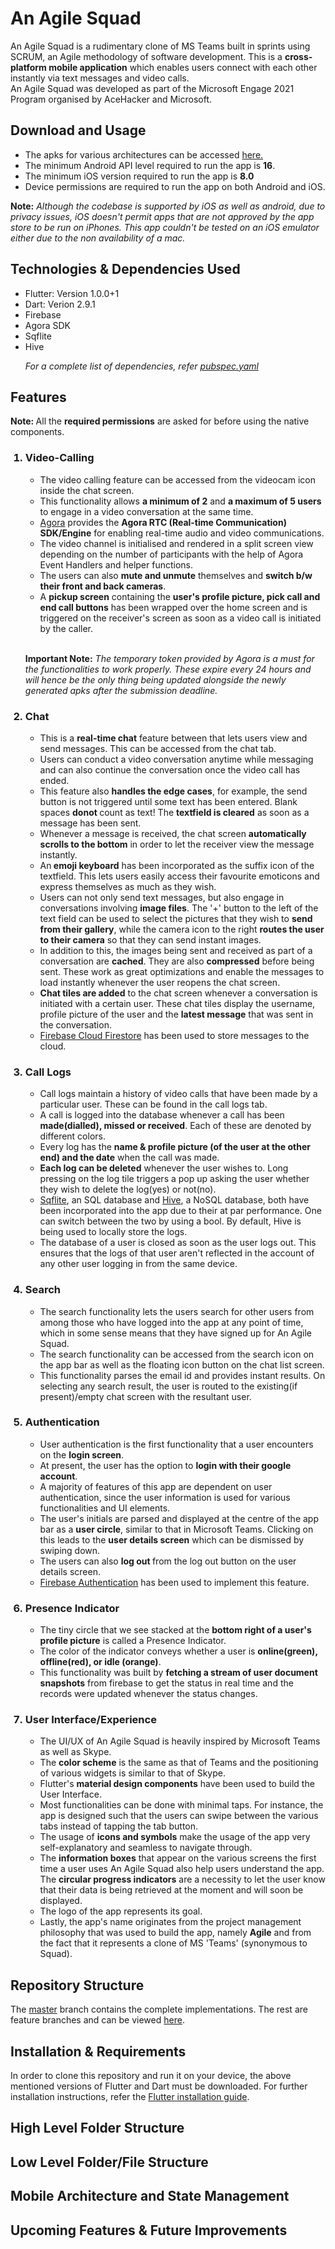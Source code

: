 # An Agile Squad

An Agile Squad is a rudimentary clone of MS Teams built in sprints using SCRUM, an Agile methodology of software development. This is a <b>cross-platform mobile application</b> which enables users connect with each other instantly via text messages and video calls. 
<br>
An Agile Squad was developed as part of the Microsoft Engage 2021 Program organised by AceHacker and Microsoft. <br>

## Download and Usage

<ul>  
  <li>The apks for various architectures can be accessed <a class=download_link
               href="https://sonalika2001.github.io/An-Agile-Squad-Website/"
               download>here.</a> </li> 
  <li>The minimum Android API level required to run the app is <b>16</b>.</li>
  <li>The minimum iOS version required to run the app is <b>8.0</b></li>
  <li>Device permissions are required to run the app on both Android and iOS.</li>
</ul>
  
<b>Note:</b><i> Although the codebase is supported by iOS as well as android, due to privacy issues, iOS doesn't permit apps that are not approved by the app store to be run on iPhones. This app couldn't be tested on an iOS emulator either due to the non availability of a mac.</i>
  
## Technologies & Dependencies Used

<ul>
  <li>Flutter: Version 1.0.0+1 </li>
  <li>Dart: Verion 2.9.1 </li>
  <li>Firebase</li>
  <li>Agora SDK</li>
  <li>Sqflite</li>
  <li>Hive</li>
  
  <i>For a complete list of dependencies, refer [pubspec.yaml](https://github.com/sonalika2001/An-Agile-Squad/blob/master/pubspec.yaml)</i>
   
</ul>

## Features 
<b> Note: </b> All the <b>required permissions</b> are asked for before using the native components. <br>
<ol>
  <h3><li> Video-Calling </h3>
  <ul>
    <li>The video calling feature can be accessed from the videocam icon inside the chat screen. </li>
    <li>This functionality allows <b>a minimum of 2</b> and <b>a maximum of 5 users</b> to engage in a video conversation at the same time. </li>
    <li> <a href="https://www.agora.io/en/">Agora</a> provides the <b>Agora RTC (Real-time Communication) SDK/Engine</b> for enabling real-time audio and video communications.</li><li> The video channel is initialised and rendered in a split screen view depending on the number of participants with the help of Agora Event Handlers and helper functions. <li>The users can also <b>mute and unmute</b> themselves and <b>switch b/w their front and back cameras</b>.</li>
  <li> A <b>pickup screen</b> containing the <b>user's profile picture, pick call and end call buttons</b> has been wrapped over the home screen and is triggered on the receiver's screen as soon as a video call is initiated by the caller.</li>
    </ul><br>
  
  
  
  <b>Important Note:</b><i> The temporary token provided by Agora is a must for the functionalities to work properly. These expire every 24 hours and will hence be the only thing being updated alongside the newly generated apks after the submission deadline.</i>
 </li>
  
  <h3><li> Chat </h3>
  <ul>
  <li>This is a <b>real-time chat</b> feature between that lets users view and send messages. This can be accessed from the chat tab. </li>
  <li>Users can conduct a video conversation anytime while messaging and can also continue the conversation once the video call has ended. </li>
  <li>This feature also <b>handles the edge cases</b>, for example, the send button is not triggered until some text has been entered. Blank spaces <b> donot </b> count as text! The <b>textfield is cleared</b> as soon as a message has been sent.</li>
  <li> Whenever a message is received, the chat screen <b>automatically scrolls to the bottom</b> in order to let the receiver view the message instantly.</li>
  <li> An<b> emoji keyboard</b> has been incorporated as the suffix icon of the textfield. This lets users easily access their favourite emoticons and express themselves as much as they wish.</li>
  <li> Users can not only send text messages, but also engage in conversations involving <b>image files</b>. The '+' button to the left of the text field can be used to select the pictures that they wish to <b>send from their gallery</b>, while the camera icon to the right <b>routes the user to their camera</b> so that they can send instant images.</li>
  <li> In addition to this, the images being sent and received as part of a conversation are <b>cached</b>. They are also <b>compressed</b> before being sent. These work as great optimizations and enable the messages to load instantly whenever the user reopens the chat screen. </li>
  <li> <b>Chat tiles are added</b> to the chat screen whenever a conversation is initiated with a certain user. These chat tiles display the username, profile picture of the user and the <b>latest message</b> that was sent in the conversation.
  </li>
  <li> <a href="https://firebase.google.com/docs/firestore/">Firebase Cloud Firestore</a> has been used to store messages to the cloud.</li>
</ul>
   
  
  </li>
  
  <h3><li> Call Logs </h3> 
  <ul>
  <li> Call logs maintain a history of video calls that have been made by a particular user. These can be found in the call logs tab.</li>
  <li> A call is logged into the database whenever a call has been <b>made(dialled), missed or received</b>. Each of these are denoted by different colors.</li>
  <li> Every log has the <b>name & profile picture (of the user at the other end) and the date</b> when the call was made.</li> 
  <li> <b>Each log can be deleted</b> whenever the user wishes to. Long pressing on the log tile triggers a pop up asking the user whether they wish to delete the log(yes) or not(no).</li>
  <li><a href="https://pub.dev/packages/sqflite"> Sqflite</a>, an SQL database and <a href="https://pub.dev/packages/hive">Hive</a>, a NoSQL database, both have been incorporated into the app due to their at par performance. One can switch between the two by using a bool. By default, Hive is being used to locally store the logs.</li>
  <li>The database of a user is closed as soon as the user logs out. This ensures that the logs of that user aren't reflected in the account of any other user logging in from the same device.</li></ul>
    
  </li>
  
  <h3><li>Search </h3>
  <ul>
  <li> The search functionality lets the users search for other users from among those who have logged into the app at any point of time, which in some sense means that they have signed up for An Agile Squad.</li>
  <li> The search functionality can be accessed from the search icon on the app bar as well as the floating icon button on the chat list screen.</li>
  <li> This functionality parses the email id and provides instant results. On selecting any search result, the user is routed to the existing(if present)/empty chat screen with the resultant user.</li></ul>
  
  </li>
  
  
  <h3><li> Authentication </h3>
  <ul>
  <li> User authentication is the first functionality that a user encounters on the <b>login screen</b>.</li>
  <li> At present, the user has the option to <b>login with their google account</b>.</li>
  <li> A majority of features of this app are dependent on user authentication, since the user information is used for various functionalities and UI elements.</li>
  <li> The user's initials are parsed and displayed at the centre of the app bar as a <b>user circle</b>, similar to that in Microsoft Teams. Clicking on this leads to the <b>user details screen</b> which can be dismissed by swiping down. </li>
  <li> The users can also <b>log out </b> from the log out button on the user details screen. </li>
  <li> <a href="https://firebase.google.com/docs/auth/">Firebase Authentication</a> has been used to implement this feature. </li></ul>
 </li>
  
  <h3><li> Presence Indicator </h3>
  <ul>
  <li> The tiny circle that we see stacked at the <b>bottom right of a user's profile picture</b> is called a Presence Indicator. </li>
  <li> The color of the indicator conveys whether a user is <b>online(green), offline(red), or idle (orange)</b>. </li>
  <li> This functionality was built by <b>fetching a stream of user document snapshots</b> from firebase to get the status in real time and the records were updated whenever the status changes. </li> </ul>
  </li>
  
  <h3><li> User Interface/Experience </h3>
  <ul>
  <li> The UI/UX of An Agile Squad is heavily inspired by Microsoft Teams as well as Skype.</li>
  <li> The <b>color scheme</b> is the same as that of Teams and the positioning of various widgets is similar to that of Skype.</li>
  <li> Flutter's <b>material design components</b> have been used to build the User Interface. </li>
  <li> Most functionalities can be done with minimal taps. For instance, the app is designed such that the users can swipe between the various tabs instead of tapping the tab button. </li>
  <li> The usage of <b>icons and symbols</b> make the usage of the app very self-explanatory and seamless to navigate through. </li>
  <li> The <b>information boxes</b> that appear on the various screens the first time a user uses An Agile Squad also help users understand the app. The <b>circular progress indicators</b> are a necessity to let the user know that their data is being retrieved at the moment and will soon be displayed. </li>
  <li> The logo of the app represents its goal. </li>
  <li> Lastly, the app's name originates from the project management philosophy that was used to build the app, namely <b>Agile</b> and from the fact that it represents a clone of MS 'Teams' (synonymous to Squad).</li>
</ul>
  </li>
  
  
  </ol>
  
## Repository Structure
The [master](https://github.com/sonalika2001/An-Agile-Squad/tree/master) branch contains the complete implementations. The rest are feature branches and can be viewed [here](https://github.com/sonalika2001/An-Agile-Squad/branches/active).
    
## Installation & Requirements
In order to clone this repository and run it on your device, the above mentioned versions of Flutter and Dart must be downloaded. For further installation instructions, refer the [Flutter installation guide](https://flutter.dev/docs/get-started/install).

## High Level Folder Structure

## Low Level Folder/File Structure

## Mobile Architecture and State Management

## Upcoming Features & Future Improvements

  

  
